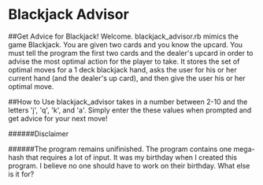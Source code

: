 # Blackjack Advisor

##Get Advice for Blackjack!
Welcome.
blackjack_advisor.rb mimics the game Blackjack. You are given two cards and you
know the upcard. You must tell the program the first two cards and the dealer's
upcard in order to advise the most optimal action for the player to take. It
stores the set of optimal moves for a 1 deck blackjack hand, asks the user for
his or her current hand (and the dealer's up card), and then give the user his
or her optimal move.

##How to Use
blackjack_advisor takes in a number between 2-10 and the letters 'j', 'q', 'k',
and 'a'. Simply enter the these values when prompted and get advice for your
next move!

######Disclaimer

######The program remains unifinished. The program contains one mega-hash that requires a lot of input. It was my birthday when I created this program. I believe no one should have to work on their birthday. What else is it for?
